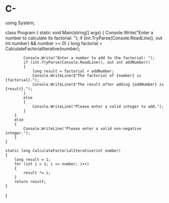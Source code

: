 # C-
using System;

class Program
{
    static void Main(string[] args)
    {
        Console.Write("Enter a number to calculate its factorial: ");
        if (int.TryParse(Console.ReadLine(), out int number) && number >= 0)
        {
            long factorial = CalculateFactorialIterative(number);
            
            Console.Write("Enter a number to add to the factorial: ");
            if (int.TryParse(Console.ReadLine(), out int addNumber))
            {
                long result = factorial + addNumber;
                Console.WriteLine($"The factorial of {number} is {factorial}.");
                Console.WriteLine($"The result after adding {addNumber} is {result}.");
            }
            else
            {
                Console.WriteLine("Please enter a valid integer to add.");
            }
        }
        else
        {
            Console.WriteLine("Please enter a valid non-negative integer.");
        }
    }

    static long CalculateFactorialIterative(int number)
    {
        long result = 1;
        for (int i = 1; i <= number; i++)
        {
            result *= i;
        }
        return result;
    }
}
